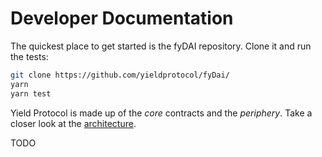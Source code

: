 # Developer Documentation

The quickest place to get started is the fyDAI repository. Clone it and run the tests:

```bash
git clone https://github.com/yieldprotocol/fyDai/
yarn
yarn test
```

Yield Protocol is made up of the _core_ contracts and the _periphery_. Take a closer
look at the [architecture](architecture.md).

TODO
